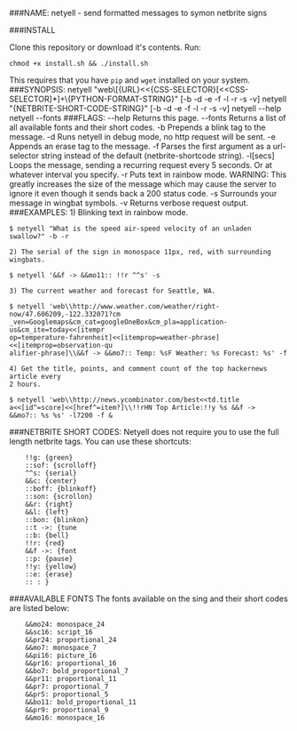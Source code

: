 ###NAME:
    netyell - send formatted messages to symon netbrite signs

###INSTALL
	
Clone this repository or download it's contents. Run:

	chmod +x install.sh && ./install.sh

This requires that you have `pip` and `wget` installed on your system.
###SYNOPSIS:
    netyell "web\\[{URL}<<{CSS-SELECTOR}[<<CSS-SELECTOR]*]+\\{PYTHON-FORMAT-STRING}"
    [-b -d -e -f -l -r -s -v]
    netyell "{NETBRITE-SHORT-CODE-STRING}" [-b -d -e -f -l -r -s -v]
    netyell --help
    netyell --fonts
###FLAGS:
    --help     Returns this page.
    --fonts		Returns a list of all available fonts and their short codes.
    -b		Prepends a blink tag to the message.
    -d		Runs netyell in debug mode, no http request will be sent.
    -e		Appends an erase tag to the message.
    -f		Parses the first argument as a url-selector string instead of the 
	        default (netbrite-shortcode string).
    -l[secs]	Loops the message, sending a recurring request every 5 seconds.
		    Or at whatever interval you specify.
    -r		Puts text in rainbow mode. WARNING: This greatly increases the size
      	    of the message which may cause the server to ignore it even though it
	        sends back a 200 status code.
    -s		Surrounds your message in wingbat symbols.
    -v		Returns verbose request output.
###EXAMPLES:
	1) Blinking text in rainbow mode.
	
	$ netyell "What is the speed air-speed velocity of an unladen swallow?" -b -r
	
	2) The serial of the sign in monospace 11px, red, with surrounding wingbats. 
	
	$ netyell '&&f -> &&mo11:: !!r ^^s' -s
	
	3) The current weather and forecast for Seattle, WA.
	
	$ netyell 'web\\http://www.weather.com/weather/right-now/47.606209,-122.332071?cm
	_ven=Googlemaps&cm_cat=googleOneBox&cm_pla=application-us&cm_ite=today<<[itempr
	op=temperature-fahrenheit]<<[itemprop=weather-phrase]<<[itemprop=observation-qu
	alifier-phrase]\\&&f -> &&mo7:: Temp: %sF Weather: %s Forecast: %s' -f
	
	4) Get the title, points, and comment count of the top hackernews article every
	2 hours.
	
	$ netyell 'web\\http://news.ycombinator.com/best<<td.title
	a<<[id^=score]<<[href^=item?]\\!!rHN Top Article:!!y %s &&f ->
	&&mo7:: %s %s' -l7200 -f &
###NETBRITE SHORT CODES:
Netyell does not require you to use the full length netbrite tags. You can
use these shortcuts:
     
		!!g: {green}
		::sof: {scrolloff}
		^^s: {serial}
		&&c: {center}
		::boff: {blinkoff}
		::son: {scrollon}
		&&r: {right}
		&&l: {left}
		::bon: {blinkon}
		::t ->: {tune 
		::b: {bell}
		!!r: {red}
		&&f ->: {font
		::p: {pause}
		!!y: {yellow}
		::e: {erase}
		:: : }
###AVAILABLE FONTS
The fonts available on the sing and their short codes are listed below:

        &&mo24: monospace_24
        &&sc16: script_16
        &&pr24: proportional_24
        &&mo7: monospace_7
        &&pi16: picture_16
        &&pr16: proportional_16
        &&bo7: bold_proportional_7
        &&pr11: proportional_11
        &&pr7: proportional_7
        &&pr5: proportional_5
        &&bo11: bold_proportional_11
        &&pr9: proportional_9
        &&mo16: monospace_16
